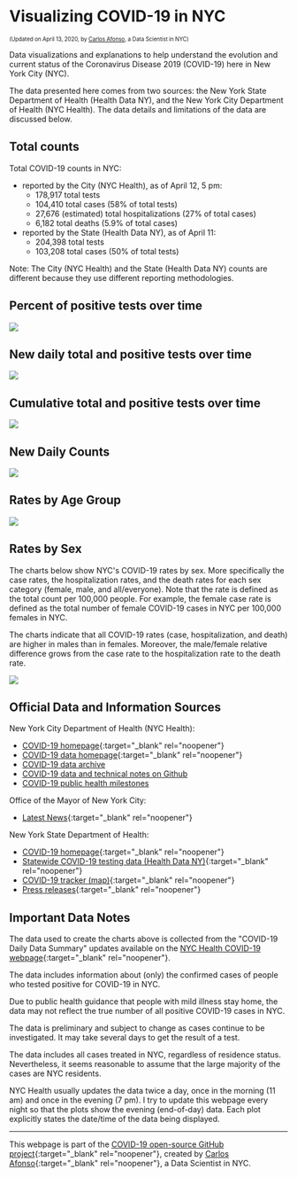 # Visualizing COVID-19 in NYC

<p style="font-size:70%;">(Updated on April 13, 2020, by <a href="https://www.linkedin.com/in/carlos-afonso-w" target="&#95;blank" rel="noopener">Carlos Afonso</a>, a Data Scientist in NYC)</p>

Data visualizations and explanations to help understand the evolution and current status of the Coronavirus Disease 2019 (COVID-19) here in New York City (NYC).

The data presented here comes from two sources: the New York State Department of Health (Health Data NY), and the New York City Department of Health (NYC Health). The data details and limitations of the data are discussed below.

## Total counts

Total COVID-19 counts in NYC:
* reported by the City (NYC Health), as of April 12, 5 pm:
  * 178,917 total tests
  * 104,410 total cases (58% of total tests)
  * 27,676 (estimated) total hospitalizations (27% of total cases)
  * 6,182 total deaths (5.9% of total cases)
* reported by the State (Health Data NY), as of April 11:
  * 204,398 total tests
  * 103,208 total cases (50% of total tests)

<!---
  * 6,898 total deaths (as of April 12, 12:30 pm)
--->

Note: The City (NYC Health) and the State (Health Data NY) counts are different because they use different reporting methodologies.

<!---
The State is faster in including new counts in its data reports but less accurate in the date attribution. While the City is more accurate in the date attribution but slower in including new counts in its data (because it takes extra time to do a better date attribution). Because of this, for data released on the same day, the State counts are usually higher than the City counts.
--->

## Percent of positive tests over time

<img src="images/nyc-covid-19-positive-pct-over-time.svg" style="max-height:95vh; height:auto; width:auto; margin:auto; display:block;">

## New daily total and positive tests over time

<img src="images/nyc-covid-19-new-daily-tests-over-time.svg" style="max-height:95vh; height:auto; width:auto; margin:auto; display:block;">

## Cumulative total and positive tests over time

<img src="images/nyc-covid-19-cumulative-tests-over-time.svg" style="max-height:95vh; height:auto; width:auto; margin:auto; display:block;">

## New Daily Counts

<img src="images/nyc-covid-19-new-daily-counts.svg" style="max-height:95vh; height:auto; width:auto; margin:auto; display:block;">

<!---
<img src="images/nyc-covid-19-new-daily-cases-hosps-deaths.svg" style="max-width:500px; width:98%; height:auto; margin:auto; display:block;">
--->

<!---
### NYC cases over Time

The number of total cases is expected to have an initial (potentially rapid) increase until it reaches a plateau. Nevertheless, some of the substantial increases in the number of cases may be at least partially explained by an increase in the testing capacity. For example, on March 17, a [news release from the Office of the Mayor](https://www1.nyc.gov/office-of-the-mayor/news/160-20/mayor-de-blasio-nyc-health-hospitals-bioreference-laboratories-expanded-capacity-to) announced an increase in the testing capacity in NYC, to allow 5,000 daily COVID-19 tests (starting March 19). So, some of the significant increases in the number of cases in the first days after March 19 may be partially explained by this new increased testing capacity.

<img src="images/nyc-covid-19-total-and-new-cases-over-time.svg" style="max-width:500px; width:98%; height:auto; margin:auto; display:block;">
--->

## Rates by Age Group

<!---
The large majority (98%) of the deaths were in people with underlying conditions (Diabetes, Lung Disease, Cancer, Immunodeficiency, Heart Disease, Hypertension, Asthma, Kidney Disease, or GI/Liver Disease.)
--->

<img src="images/nyc-covid-19-rates-by-age.svg" style="max-height:95vh; height:auto; width:auto; margin:auto; display:block;">

<!---
<img src="images/nyc-covid-19-rates-by-age.svg" style="max-width:500px; width:98%; height:auto; margin:auto; display:block;">
--->

## Rates by Sex

The charts below show NYC's COVID-19 rates by sex. More specifically the case rates, the hospitalization rates, and the death rates for each sex category (female, male, and all/everyone). Note that the rate is defined as the total count per 100,000 people. For example, the female case rate is defined as the total number of female COVID-19 cases in NYC per 100,000 females in NYC.

The charts indicate that all COVID-19 rates (case, hospitalization, and death) are higher in males than in females. Moreover, the male/female relative difference grows from the case rate to the hospitalization rate to the death rate.

<!---
Currently (Apr 6, 2020) there are 31,319 total female COVID-19 cases in NYC and it's estimated that the female population in NYC is around 4.4. million, thus the female COVID-19 rate is 713 per 100,000 people.
--->

<img src="images/nyc-covid-19-rates-by-sex.svg" style="max-height:95vh; height:auto; width:auto; margin:auto; display:block;">

<!---
### NYC cases by Borough

<img src="images/nyc-covid-19-cases-by-borough.svg" style="max-width:500px; width:98%; height:auto; margin:auto; display:block;">
--->

## Official Data and Information Sources

New York City Department of Health (NYC Health):
* [COVID-19 homepage](https://www1.nyc.gov/site/doh/health/health-topics/coronavirus.page){:target="&#95;blank" rel="noopener"}
* [COVID-19 data homepage](https://www1.nyc.gov/site/doh/covid/covid-19-data.page){:target="&#95;blank" rel="noopener"}
* [COVID-19 data archive](https://www1.nyc.gov/site/doh/covid/covid-19-data-archive.page)
* [COVID-19 data and technical notes on Github](https://github.com/nychealth/coronavirus-data)
* [COVID-19 public health milestones](https://www1.nyc.gov/site/doh/covid/covid-19-goals.page)

Office of the Mayor of New York City:
* [Latest News](https://www1.nyc.gov/office-of-the-mayor/news.page){:target="&#95;blank" rel="noopener"}

New York State Department of Health:
* [COVID-19 homepage](https://coronavirus.health.ny.gov){:target="&#95;blank" rel="noopener"}
* [Statewide COVID-19 testing data (Health Data NY)](https://health.data.ny.gov/Health/New-York-State-Statewide-COVID-19-Testing/xdss-u53e){:target="&#95;blank" rel="noopener"}
* [COVID-19 tracker (map)](https://covid19tracker.health.ny.gov/views/NYS-COVID19-Tracker/NYSDOHCOVID-19Tracker-Map){:target="&#95;blank" rel="noopener"}
* [Press releases](https://health.ny.gov/press/releases/2020/index.htm){:target="&#95;blank" rel="noopener"}

## Important Data Notes

The data used to create the charts above is collected from the "COVID-19 Daily Data Summary" updates available on the [NYC Health COVID-19 webpage](https://www1.nyc.gov/site/doh/covid/covid-19-main.page){:target="&#95;blank" rel="noopener"}.

The data includes information about (only) the confirmed cases of people who tested positive for COVID-19 in NYC.

Due to public health guidance that people with mild illness stay home, the data may not reflect the true number of all positive COVID-19 cases in NYC.

The data is preliminary and subject to change as cases continue to be investigated. It may take several days to get the result of a test.

The data includes all cases treated in NYC, regardless of residence status. Nevertheless, it seems reasonable to assume that the large majority of the cases are NYC residents.

NYC Health usually updates the data twice a day, once in the morning (11 am) and once in the evening (7 pm). I try to update this webpage every night so that the plots show the evening (end-of-day) data. Each plot explicitly states the date/time of the data being displayed.

---

This webpage is part of the [COVID-19 open-source GitHub project](https://github.com/carlos-afonso/COVID-19){:target="&#95;blank" rel="noopener"}, created by [Carlos Afonso](https://www.linkedin.com/in/carlos-afonso-w){:target="&#95;blank" rel="noopener"}, a Data Scientist in NYC.
